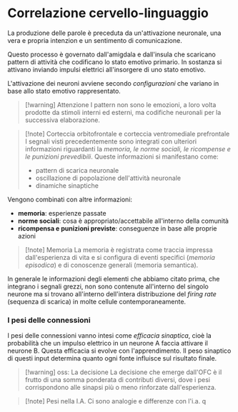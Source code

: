 # Correlazione cervello-linguaggio
La produzione delle parole è preceduta da un'attivazione neuronale, una vera e propria intenzion e un sentimento di comunicazione. 

Questo processo è governato dall'amigdala e dall'insula che scaricano pattern di attività che codificano lo stato emotivo primario. In sostanza si attivano inviando impulsi elettrici all'insorgere di uno stato emotivo.

L'attivazione dei neuroni avviene secondo *configurazioni* che variano in base allo stato emotivo rappresentato.

>[!warning] Attenzione
>I pattern non sono le emozioni, a loro volta prodotte da stimoli interni ed esterni, ma codifiche neuronali per la successiva elaborazione. 

>[!note] Corteccia orbitofrontale e corteccia ventromediale prefrontale
>I segnali visti precedentemente sono integrati con ulteriori informazioni riguardanti la *memoria, le norme sociali, le ricompense e le punizioni prevedibili*.
>Queste informazioni si manifestano come:
>- pattern di scarica neuronale
>- oscillazione di popolazione dell'attività neuronale
>- dinamiche sinaptiche


Vengono combinati con altre informazioni:
- **memoria**: esperienze passate
- **norme sociali**: cosa è appropriato/accettabile all'interno della comunità
- **ricompensa e punizioni previste**: conseguenze in base alle proprie azioni

>[!note] Memoria
>La memoria è registrata come traccia impressa dall'esperienza di vita e si configura di eventi specifici (*memoria episodica*) e di conoscenze generali (memoria semantica).

In generale le informazioni degli elementi che abbiamo citato prima, che integrano i segnali grezzi, non sono contenute all'interno del singolo neurone ma si trovano all'interno dell'intera distribuzione del *firing rate* (sequenza di scarica) in molte cellule contemporaneamente.

### I pesi delle connessioni 
I pesi delle connessioni vanno intesi come *efficacia sinaptica*, cioè la probabilità che un impulso elettrico in un neurone A faccia attivare il neurone B. Questa efficacia si evolve con l'apprendimento. Il peso sinaptico di questi input determina quanto ogni fonte influisce sul risultato finale.

>[!warning] oss: La decisione
>La decisione che emerge dall'OFC è il frutto di una somma ponderata di contributi diversi, dove i pesi corrispondono alle sinapsi più o meno rinforzate dall'esperienza.

>[!note] Pesi nella I.A.
>Ci sono analogie e differenze con l'i.a. q



